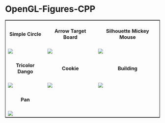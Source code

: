 # OpenGL-Figures-CPP

<table style="border:1px solid black;margin-left:auto;margin-right:auto;">
  <tr>
    <td align="center"><h4>Simple Circle</h4></td>
    <td align="center"><h4>Arrow Target Board</h4></td>
    <td align="center"><h4>Silhouette Mickey Mouse</h4></td>
  </tr>
  <tr>
    <td><img src="https://user-images.githubusercontent.com/76563020/166458269-b7df1cac-7d36-48f5-9647-cfc1322bf776.png"></td>
    <td><img src="https://user-images.githubusercontent.com/76563020/166458543-ed453448-92aa-496a-9378-ae6639b9c405.png"></td>
    <td><img src="https://user-images.githubusercontent.com/76563020/166617492-3758b22d-4a68-42f3-b802-12fadb6de4a4.png"></td>
  </tr>
    <tr>
    <td align="center"><h4>Tricolor Dango</h4></td>
    <td align="center"><h4>Cookie</h4></td>
    <td align="center"><h4>Building</h4></td>
  </tr>
  <tr>
    <td><img src="https://user-images.githubusercontent.com/76563020/166617365-5aafe93d-28c3-44df-892c-1962a87d1cd1.png"></td>
    <td><img src="https://user-images.githubusercontent.com/76563020/166927290-5f0d0151-d23a-4fe3-b40e-4f279aa61a61.png"></td>
    <td><img src="https://user-images.githubusercontent.com/76563020/166972840-a66ea17f-f728-4f17-ac3c-e9d06fff1506.png"></td>
  </tr>
  </tr>
    <tr>
    <td align="center"><h4>Pan</h4></td>
  </tr>
  <tr>
    <td><img src="https://user-images.githubusercontent.com/76563020/167102822-dfacf252-946f-4573-989e-3316f0b4e51b.png"></td>
  </tr>
</table>
